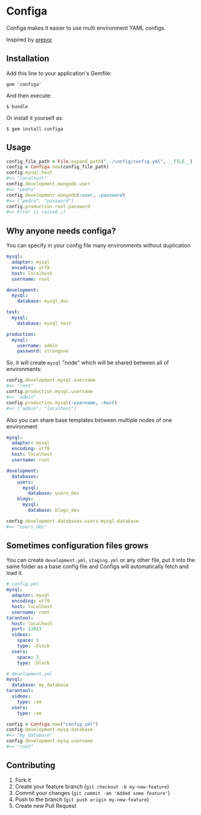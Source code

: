 # Configa

Configa makes it easier to use multi environment YAML configs.

Inspired by [prepor](https://github.com/prepor)

## Installation

Add this line to your application's Gemfile:

    gem 'configa'

And then execute:

    $ bundle

Or install it yourself as:

    $ gem install configa

## Usage

```ruby
config_file_path = File.expand_path("../config/config.yml", __FILE__)
config = Configa.new(config_file_path)
config.mysql.host
#=> "localhost"
config.development.mongodb.user
#=> "pedro"
config.development.mongodb(:user, :password)
#=> ["pedro", "password"]
config.production.root.password
#=> Error is raised ;)
```

## Why anyone needs configa?

You can specify in your config file many environments without duplication

```yaml
mysql:
  adapter: mysql
  encoding: utf8
  host: localhost
  username: root

development:
  mysql:
    database: mysql_dev

test:
  mysql:
    database: mysql_test

production:
  mysql:
    username: admin
    password: strongone
```

So, it will create `mysql` "node" which will be shared between all of environments:

```ruby
config.development.mysql.username
#=> "root"
config.production.mysql.username
#=> "admin"
config.production.mysql(:username, :host)
#=> ["admin", "localhost"]
```

Also you can share base templates between multiple nodes of one environment

```yaml
mysql:
  adapter: mysql
  encoding: utf8
  host: localhost
  username: root

development:
  databases:
    users:
      mysql:
        database: users_dev
    blogs:
      mysql:
        database: blogs_dev
```

```ruby
config.development.databases.users.mysql.database
#=> "users_dev"
```

## Sometimes configuration files grows

You can create `development.yml`, `staging.yml` or any other file, put it into the same folder as a base config file and Configa will automatically fetch and load it.

```yaml
# config.yml
mysql:
  adapter: mysql
  encoding: utf8
  host: localhost
  username: root
tarantool:
  host: localhost
  port: 13013
  videos:
    space: 1
    type: :block
  users:
    space: 2
    type: :block

# development.yml
mysql:
  database: my_database
tarantool:
  videos:
    type: :em
  users:
    type: :em
```

```ruby
config = Configa.new("config.yml")
config.development.mysq.database
#=> "my_database"
config.development.mysq.username
#=> "root"
```

## Contributing

1. Fork it
2. Create your feature branch (`git checkout -b my-new-feature`)
3. Commit your changes (`git commit -am 'Added some feature'`)
4. Push to the branch (`git push origin my-new-feature`)
5. Create new Pull Request
